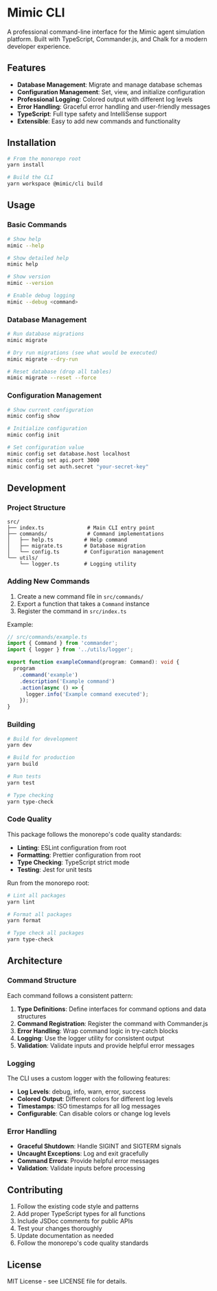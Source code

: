 # Mimic CLI

A professional command-line interface for the Mimic agent simulation platform. Built with TypeScript, Commander.js, and Chalk for a modern developer experience.

## Features

- **Database Management**: Migrate and manage database schemas
- **Configuration Management**: Set, view, and initialize configuration
- **Professional Logging**: Colored output with different log levels
- **Error Handling**: Graceful error handling and user-friendly messages
- **TypeScript**: Full type safety and IntelliSense support
- **Extensible**: Easy to add new commands and functionality

## Installation

```bash
# From the monorepo root
yarn install

# Build the CLI
yarn workspace @mimic/cli build
```

## Usage

### Basic Commands

```bash
# Show help
mimic --help

# Show detailed help
mimic help

# Show version
mimic --version

# Enable debug logging
mimic --debug <command>
```

### Database Management

```bash
# Run database migrations
mimic migrate

# Dry run migrations (see what would be executed)
mimic migrate --dry-run

# Reset database (drop all tables)
mimic migrate --reset --force
```

### Configuration Management

```bash
# Show current configuration
mimic config show

# Initialize configuration
mimic config init

# Set configuration value
mimic config set database.host localhost
mimic config set api.port 3000
mimic config set auth.secret "your-secret-key"
```

## Development

### Project Structure

```
src/
├── index.ts              # Main CLI entry point
├── commands/             # Command implementations
│   ├── help.ts          # Help command
│   ├── migrate.ts       # Database migration
│   └── config.ts        # Configuration management
└── utils/
    └── logger.ts        # Logging utility
```

### Adding New Commands

1. Create a new command file in `src/commands/`
2. Export a function that takes a `Command` instance
3. Register the command in `src/index.ts`

Example:

```typescript
// src/commands/example.ts
import { Command } from 'commander';
import { logger } from '../utils/logger';

export function exampleCommand(program: Command): void {
  program
    .command('example')
    .description('Example command')
    .action(async () => {
      logger.info('Example command executed');
    });
}
```

### Building

```bash
# Build for development
yarn dev

# Build for production
yarn build

# Run tests
yarn test

# Type checking
yarn type-check
```

### Code Quality

This package follows the monorepo's code quality standards:

- **Linting**: ESLint configuration from root
- **Formatting**: Prettier configuration from root
- **Type Checking**: TypeScript strict mode
- **Testing**: Jest for unit tests

Run from the monorepo root:

```bash
# Lint all packages
yarn lint

# Format all packages
yarn format

# Type check all packages
yarn type-check
```

## Architecture

### Command Structure

Each command follows a consistent pattern:

1. **Type Definitions**: Define interfaces for command options and data structures
2. **Command Registration**: Register the command with Commander.js
3. **Error Handling**: Wrap command logic in try-catch blocks
4. **Logging**: Use the logger utility for consistent output
5. **Validation**: Validate inputs and provide helpful error messages

### Logging

The CLI uses a custom logger with the following features:

- **Log Levels**: debug, info, warn, error, success
- **Colored Output**: Different colors for different log levels
- **Timestamps**: ISO timestamps for all log messages
- **Configurable**: Can disable colors or change log levels

### Error Handling

- **Graceful Shutdown**: Handle SIGINT and SIGTERM signals
- **Uncaught Exceptions**: Log and exit gracefully
- **Command Errors**: Provide helpful error messages
- **Validation**: Validate inputs before processing

## Contributing

1. Follow the existing code style and patterns
2. Add proper TypeScript types for all functions
3. Include JSDoc comments for public APIs
4. Test your changes thoroughly
5. Update documentation as needed
6. Follow the monorepo's code quality standards

## License

MIT License - see LICENSE file for details.
